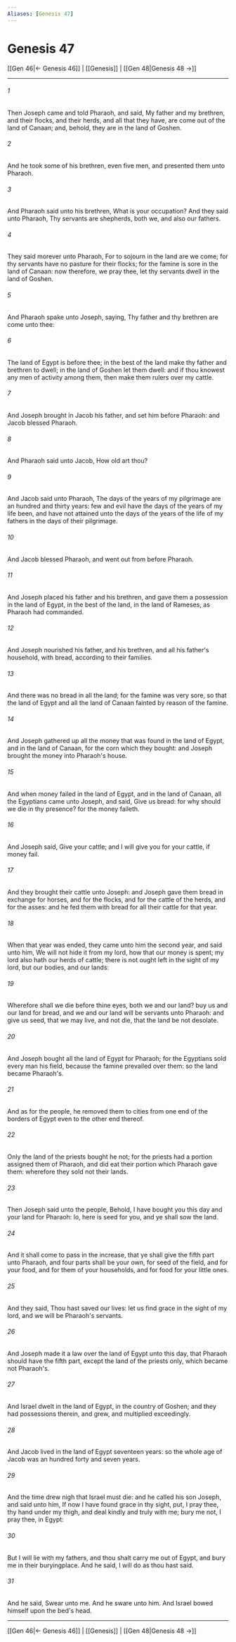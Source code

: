 ```yaml
---
Aliases: [Genesis 47]
---
```

# Genesis 47

[[Gen 46|← Genesis 46]] | [[Genesis]] | [[Gen 48|Genesis 48 →]]
***



###### 1 
Then Joseph came and told Pharaoh, and said, My father and my brethren, and their flocks, and their herds, and all that they have, are come out of the land of Canaan; and, behold, they are in the land of Goshen. 

###### 2 
And he took some of his brethren, even five men, and presented them unto Pharaoh. 

###### 3 
And Pharaoh said unto his brethren, What is your occupation? And they said unto Pharaoh, Thy servants are shepherds, both we, and also our fathers. 

###### 4 
They said morever unto Pharaoh, For to sojourn in the land are we come; for thy servants have no pasture for their flocks; for the famine is sore in the land of Canaan: now therefore, we pray thee, let thy servants dwell in the land of Goshen. 

###### 5 
And Pharaoh spake unto Joseph, saying, Thy father and thy brethren are come unto thee: 

###### 6 
The land of Egypt is before thee; in the best of the land make thy father and brethren to dwell; in the land of Goshen let them dwell: and if thou knowest any men of activity among them, then make them rulers over my cattle. 

###### 7 
And Joseph brought in Jacob his father, and set him before Pharaoh: and Jacob blessed Pharaoh. 

###### 8 
And Pharaoh said unto Jacob, How old art thou? 

###### 9 
And Jacob said unto Pharaoh, The days of the years of my pilgrimage are an hundred and thirty years: few and evil have the days of the years of my life been, and have not attained unto the days of the years of the life of my fathers in the days of their pilgrimage. 

###### 10 
And Jacob blessed Pharaoh, and went out from before Pharaoh. 

###### 11 
And Joseph placed his father and his brethren, and gave them a possession in the land of Egypt, in the best of the land, in the land of Rameses, as Pharaoh had commanded. 

###### 12 
And Joseph nourished his father, and his brethren, and all his father's household, with bread, according to their families. 

###### 13 
And there was no bread in all the land; for the famine was very sore, so that the land of Egypt and all the land of Canaan fainted by reason of the famine. 

###### 14 
And Joseph gathered up all the money that was found in the land of Egypt, and in the land of Canaan, for the corn which they bought: and Joseph brought the money into Pharaoh's house. 

###### 15 
And when money failed in the land of Egypt, and in the land of Canaan, all the Egyptians came unto Joseph, and said, Give us bread: for why should we die in thy presence? for the money faileth. 

###### 16 
And Joseph said, Give your cattle; and I will give you for your cattle, if money fail. 

###### 17 
And they brought their cattle unto Joseph: and Joseph gave them bread in exchange for horses, and for the flocks, and for the cattle of the herds, and for the asses: and he fed them with bread for all their cattle for that year. 

###### 18 
When that year was ended, they came unto him the second year, and said unto him, We will not hide it from my lord, how that our money is spent; my lord also hath our herds of cattle; there is not ought left in the sight of my lord, but our bodies, and our lands: 

###### 19 
Wherefore shall we die before thine eyes, both we and our land? buy us and our land for bread, and we and our land will be servants unto Pharaoh: and give us seed, that we may live, and not die, that the land be not desolate. 

###### 20 
And Joseph bought all the land of Egypt for Pharaoh; for the Egyptians sold every man his field, because the famine prevailed over them: so the land became Pharaoh's. 

###### 21 
And as for the people, he removed them to cities from one end of the borders of Egypt even to the other end thereof. 

###### 22 
Only the land of the priests bought he not; for the priests had a portion assigned them of Pharaoh, and did eat their portion which Pharaoh gave them: wherefore they sold not their lands. 

###### 23 
Then Joseph said unto the people, Behold, I have bought you this day and your land for Pharaoh: lo, here is seed for you, and ye shall sow the land. 

###### 24 
And it shall come to pass in the increase, that ye shall give the fifth part unto Pharaoh, and four parts shall be your own, for seed of the field, and for your food, and for them of your households, and for food for your little ones. 

###### 25 
And they said, Thou hast saved our lives: let us find grace in the sight of my lord, and we will be Pharaoh's servants. 

###### 26 
And Joseph made it a law over the land of Egypt unto this day, that Pharaoh should have the fifth part, except the land of the priests only, which became not Pharaoh's. 

###### 27 
And Israel dwelt in the land of Egypt, in the country of Goshen; and they had possessions therein, and grew, and multiplied exceedingly. 

###### 28 
And Jacob lived in the land of Egypt seventeen years: so the whole age of Jacob was an hundred forty and seven years. 

###### 29 
And the time drew nigh that Israel must die: and he called his son Joseph, and said unto him, If now I have found grace in thy sight, put, I pray thee, thy hand under my thigh, and deal kindly and truly with me; bury me not, I pray thee, in Egypt: 

###### 30 
But I will lie with my fathers, and thou shalt carry me out of Egypt, and bury me in their buryingplace. And he said, I will do as thou hast said. 

###### 31 
And he said, Swear unto me. And he sware unto him. And Israel bowed himself upon the bed's head.

***
[[Gen 46|← Genesis 46]] | [[Genesis]] | [[Gen 48|Genesis 48 →]]
